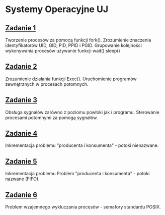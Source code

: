 # Systemy Operacyjne UJ

## [Zadanie 1](zad1/)
Tworzenie procesów za pomocą funkcji fork(). 
Zrozumienie znaczenia identyfikatorów UID, GID, PID, PPID i PGID.
Grupowanie kolejności wykonywania procesów używanie funkcji wait() sleep()
## [Zadanie 2](zad2/)
Zrozumienie działania funkcji Exec(). Uruchomienie programów zewnętrznych 
w procesach potomnych. 
## [Zadanie 3](zad3/)
Obsługa sygnałów zarówno z poziomu powłoki jak i programu. 
Sterowanie procesami potomnymi za pomogą sygnałów.
## [Zadanie 4](zad4/)
Inkrementacja problemu "producenta i konsumenta" - potoki nienazwane.
## [Zadanie 5](zad5/)
Inkrementacja problemu Problem "producenta i konsumenta" - potoki nazwane (FIFO).
## [Zadanie 6](zad6/)
Problem wzajemnego wykluczania procesów - semafory standardu POSIX.

